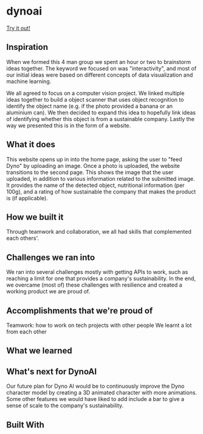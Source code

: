 # dynoai
[Try it out!](http://dynoai.tech/)

## Inspiration
When we formed this 4 man group we spent an hour or two to brainstorm ideas together. The keyword we focused on was "interactivity", and most of our initial ideas were based on different concepts of data visualization and machine learning.

We all agreed to focus on a computer vision project. We linked multiple ideas together to build a object scanner that uses object recognition to identify the object name (e.g. if the photo provided a banana or an aluminium can). We then decided to expand this idea to hopefully link ideas of identifying whether this object is from a sustainable company. Lastly the way we presented this is in the form of a website.

## What it does
This website opens up in into the home page, asking the user to "feed Dyno" by uploading an image. Once a photo is uploaded, the website transitions to the second page. This shows the image that the user uploaded, in addition to various information related to the submitted image. It provides the name of the detected object, nutritional information (per 100g), and a rating of how sustainable the company that makes the product is (if applicable).

## How we built it
Through teamwork and collaboration, we all had skills that complemented each others'.

## Challenges we ran into
We ran into several challenges mostly with getting APIs to work, such as reaching a limit for one that provides a company's sustainability. In the end, we overcame (most of) these challenges with resilience and created a working product we are proud of.

## Accomplishments that we're proud of
Teamwork: how to work on tech projects with other people
We learnt a lot from each other

## What we learned

## What's next for DynoAI
Our future plan for Dyno AI would be to continuously improve the Dyno character model by creating a 3D animated character with more animations. Some other features we would have liked to add include a bar to give a sense of scale to the company's sustainability.

## Built With
